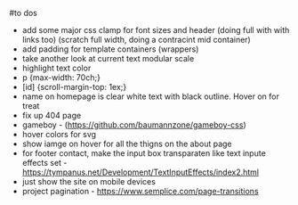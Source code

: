 #to dos

- add some major css clamp for font sizes and header (doing full with with links too) (scratch full width, doing a contracint mid container)
- add padding for template containers (wrappers)
- take another look at current text modular scale
- highlight text color
- p {max-width: 70ch;}
- [id] {scroll-margin-top: 1ex;}
- name on homepage is clear white text with black outline. Hover on for treat
- fix up 404 page
- gameboy - (https://github.com/baumannzone/gameboy-css)
- hover colors for svg
- show iamge on hover for all the thigns on the about page
- for footer contact, make the input box transparaten like text inpute effects set - https://tympanus.net/Development/TextInputEffects/index2.html
- just show the site on mobile devices
- project pagination - https://www.semplice.com/page-transitions
